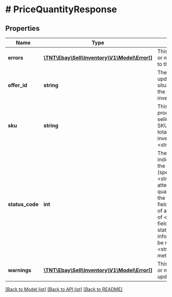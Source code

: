 # # PriceQuantityResponse

## Properties

Name | Type | Description | Notes
------------ | ------------- | ------------- | -------------
**errors** | [**\TNT\Ebay\Sell\Inventory\V1\Model\Error[]**](Error.md) | This array will be returned if there were one or more errors associated with the update to the offer or inventory item record. | [optional]
**offer_id** | **string** | The unique identifier of the offer that was updated. This field will not be returned in situations where the seller is only updating the total &#39;ship-to-home&#39; quantity of an inventory item record. | [optional]
**sku** | **string** | This is the seller-defined SKU value of the product. This field is returned whether the seller attempted to update an offer with the SKU value or just attempted to update the total &#39;ship-to-home&#39; quantity of an inventory item record.&lt;br/&gt;&lt;br/&gt;&lt;strong&gt;Max Length&lt;/strong&gt;: 50&lt;br/&gt; | [optional]
**status_code** | **int** | The value returned in this container will indicate the status of the attempt to update the price and/or quantity of the offer (specified in the corresponding &lt;strong&gt;offerId&lt;/strong&gt; field) or the attempt to update the total &#39;ship-to-home&#39; quantity of an inventory item (specified in the corresponding &lt;strong&gt;sku&lt;/strong&gt; field). For a completely successful update of an offer or inventory item record, a value of &lt;code&gt;200&lt;/code&gt; will appear in this field.  A user can view the &lt;strong&gt;HTTP status codes&lt;/strong&gt; section for information on other status codes that may be returned with the &lt;strong&gt;bulkUpdatePriceQuantity&lt;/strong&gt; method. | [optional]
**warnings** | [**\TNT\Ebay\Sell\Inventory\V1\Model\Error[]**](Error.md) | This array will be returned if there were one or more warnings associated with the update to the offer or inventory item record. | [optional]

[[Back to Model list]](../../README.md#models) [[Back to API list]](../../README.md#endpoints) [[Back to README]](../../README.md)
